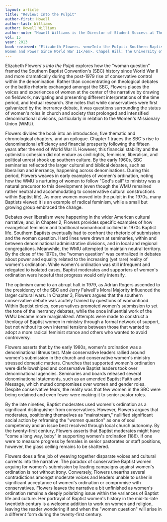 ```yaml
---
layout: article
title: "Review: Into the Pulpit"
author-first: Howell
author-last: Williams
author: Howell Williams
author-note: "Howell Williams is the Director of Student Success at The Learning House."
vol: 15
year: 2013
book-reviewed: "Elizabeth Flowers. <em>Into the Pulpit: Southern Baptist 
Women and Power Since World War II</em>. Chapel Hill: The University of North Carolina Press. xii + 280 pp. ISBN 978-0-80783-534-0. "
---
```


Elizabeth Flowers's *Into the Pulpit* explores how the "woman question"
framed the Southern Baptist Convention's (SBC) history since World War
II and more dramatically during the post-1979 rise of conservative
control within the denomination. Rather than concentrating on
theological debates or the battle rhetoric exchanged amongst the SBC,
Flowers places the voices and experiences of women at the center of the
narrative by drawing on fieldwork, navigating and presenting different
interpretations of the time period, and textual research. She notes that
while conservatives were first galvanized by the inerrancy debate, it
was questions surrounding the status of women's roles in church and
society that prolonged and intensified denominational divisions,
particularly in relation to the Women's Missionary Union (WMU).

Flowers divides the book into an introduction, five thematic and
chronological chapters, and an epilogue. Chapter 1 traces the SBC's rise
to denominational efficiency and financial prosperity following the
fifteen years after the end of World War II. However, this financial
stability and the optimistic cohesion did not endure as civil rights,
feminism, liberalism, and political unrest shook up southern culture. By
the early 1960s, SBC seminaries reflected the larger cultural and
biblical debates, such as liberalism and inerrancy, happening across
denominations. During this period, Flowers weaves in early examples of
women's ordination, noting how the WMU's nurturing of women to follow
"God's call" to ministry was a natural precursor to this development
(even though the WMU remained rather neutral and accommodating to
conservative cultural constructions within Baptist life). As more women
moved into the pulpit in the 1970s, many Baptists viewed it is an
example of radical feminism, while a small but growing group embraced
the change.

Debates over liberalism were happening in the wider American cultural
narrative; and, in Chapter 2, Flowers provides specific examples of how
evangelical feminism and traditional womanhood collided in 1970s Baptist
life. Southern Baptists eventually had to confront the rhetoric of
submission and the woman question. Hard lines were drawn at seminaries,
within and between denominational administrative divisions, and in local
and regional congregations. Meanwhile, the WMU attempted to maintain
neutral territory. By the close of the 1970s, the "woman question" was
centralized in debates about power and equality related to the
increasing (yet rare) reality of women's ordination. While women's
ordination was still infrequent and relegated to isolated cases, Baptist
moderates and supporters of women's ordination were hopeful that
progress would only intensify.

The optimism came to an abrupt halt in 1979, as Adrian Rogers ascended
to the presidency of the SBC and Jerry Falwell's Moral Majority
influenced the larger cultural wars. In Chapter 3, Flowers argues that
the southern conservative debate was acutely framed by questions of
womanhood. Within Baptist circles, conservatives promoted women's
submission to set the tone of the inerrancy debates, while the once
influential work of the WMU became more marginalized. Attempts were made
to construct a theology of Baptist women in ministry through a formal
network of support, but not without its own internal tensions between
those that wanted to adopt a more radical feminist stance and others who
wanted to avoid controversy.

Flowers asserts that by the early 1980s, women's ordination was a
denominational litmus test. Male conservative leaders rallied around
women's submission in the church and conservative women's ministry
stressed domestic matters. Churches that supported women's ordination
were disfellowshiped and conservative Baptist leaders took over
denominational agencies. Seminaries and boards released several
denominational statements, such as an amended Baptist Faith and Message,
which muted compromises over women and gender roles. Despite
conservative fears, the reality was that few women in the SBC were being
ordained and even fewer were making it to senior pastor roles.

By the late nineties, Baptist moderates used women's ordination as a
significant distinguisher from conservatives. However, Flowers argues
that moderates, positioning themselves as "mainstream," nullified
significant social action by reframing the "women question" as one of
soul competency and an issue best resolved through local church
autonomy. By the twenty-first century, Flowers asserts that Baptist
moderates might have "come a long way, baby" in supporting women's
ordination (186). If one were to measure progress by females in senior
pastorates or staff positions, however, the glass ceiling remains to be
shattered.

Flowers does a fine job of weaving together disparate voices and
cultural currents into the narrative. The paradox of conservative
Baptist women arguing for women's submission by leading campaigns
against women's ordination is not without irony. Conversely, Flowers
unearths several contradictions amongst moderate voices and leaders
unable to usher in significant acceptance of women's ordination or
compromise with conservatives. Flowers leaves the narrative a bit
unfinished as women's ordination remains a deeply polarizing issue
within the variances of Baptist life and culture. Her portrayal of
Baptist women's history in the mid-to-late twentieth century is a
welcome addition to work on women and religion, leaving the reader
wondering if and when the "women question" will arise in a different
form during the twenty-first century.
